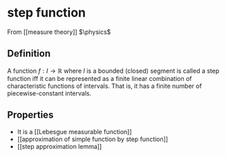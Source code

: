 # step function
From [[measure theory]]
$\physics$
## Definition
A function $f: I \to \mathbb{R}$ where $I$ is a bounded (closed) segment is called a step function iff it can be represented as a finite linear combination of characteristic functions of intervals. That is, it has a finite number of piecewise-constant intervals. 

## Properties
- It is a [[Lebesgue measurable function]]
- [[approximation of simple function by step function]]
- [[step approximation lemma]]